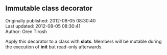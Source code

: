 ## Immutable class decorator  
Originally published: 2012-08-05 08:30:40  
Last updated: 2012-08-05 08:30:41  
Author: Oren Tirosh  
  
Apply this decorator to a class with __slots__. Members will be mutable during the execution of __init__ but read-only afterwards.